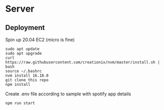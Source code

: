 # Server
## Deployment
Spin up 20.04 EC2 (micro is fine)
```
sudo apt update
sudo apt upgrade
curl https://raw.githubusercontent.com/creationix/nvm/master/install.sh | bash
source ~/.bashrc
nvm install 16.18.0
git clone this repo
npm install
```
Create .env file according to sample with spotify app details
```
npm run start
```
